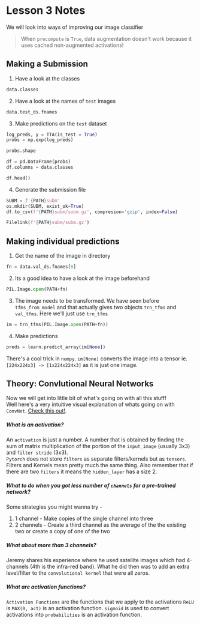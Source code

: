 # Lesson 3 Notes
We will look into ways of improving our image  classifier

>When `precompute` is `True`, data augmentation doesn't work because it uses cached non-augmented activations! 

## Making a Submission

1. Have a look at the classes 
```python
data.classes
```
2. Have a look at the names of `test` images
```python
data.test_ds.fnames
```
3. Make predictions on the `test` dataset
```python
log_preds, y = TTA(is_test = True)
probs = np.exp(log_preds)

probs.shape

df = pd.DataFrame(probs)
df.columns = data.classes

df.head()
```
4. Generate the submission file
```python
SUBM = f'{PATH}subm'
os.mkdir(SUBM, exist_ok=True)
df.to_csv(f'{PATH}subm/subm.gz', compresion='gzip', index=False) 

Filelink(f'{PATH}subm/subm.gz')
```

## Making individual predictions 
1. Get the name of the image in directory
```python
fn = data.val_ds.fnames[8]
```
2. Its a good idea to have a look at the image beforehand
```python
PIL.Image.open(PATH+fn)
```
3. The image needs to be transformed. We have seen before `tfms_from_model` and that actually gives two objects `trn_tfms` and `val_tfms`.
Here we'll just use `trn_tfms`
```python
im = trn_tfms(PIL.Image.open(PATH+fn))
```
4. Make predictions
```python
preds = learn.predict_array(im[None])
```
There's a cool trick in `numpy`. `im[None]` converts the image into a tensor ie. `[224x224x3] -> [1x224x224x3]` as it is just one image.

## Theory: Convlutional Neural Networks
Now we will get into little bit of what's going on with all this stuff!<br>
Well here's a very intuitive visual explanation of whats going on with `ConvNet`. [Check this out!](https://www.youtube.com/watch?v=Oqm9vsf_hvU). 

##### What is an activation?
An `activation` is just a number. A number that is obtained by finding the sum of matrix multiplication of the portion of the `input_image` (usually 3x3) and `filter stride` (3x3).
<br>
`Pytorch` does not store `filters` as separate filters/kernels but as `tensors`. Filters and  Kernels mean pretty much the same thing.
Also remember that if there are two `filters` it means the `hidden_layer` has a size 2.

##### What to do when you got less number of `channels` for a pre-trained network?
Some strategies you might wanna try -
1. 1 channel  - Make copies of the single channel into three
1. 2 channels - Create a third channel as the average of the the existing two or create a copy of one of the two

##### What about more than 3 channels?
Jeremy shares his experience where he used satellite images which had 4-channels (4th is the infra-red band). What he did then was to add an extra level/filter to the `convolutional kernel` that were all zeros.

##### What are activation functions?
`Activation Functions` are the functions that we apply to the activations `ReLU` is `MAX(0, act)` is an activation function. `sigmoid` 
is used to convert activations into `probabilities` is an activation function.






